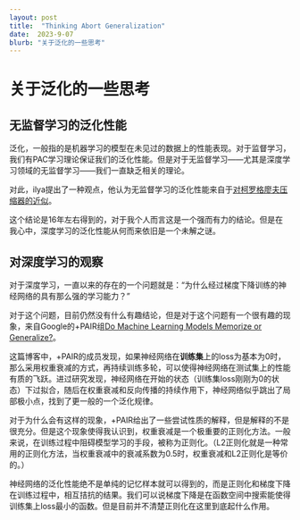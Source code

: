 ```yaml
---
layout: post
title:  "Thinking Abort Generalization"
date:  2023-9-07 
blurb: "关于泛化的一些思考"
---
```

# 关于泛化的一些思考

## 无监督学习的泛化性能

泛化，一般指的是机器学习的模型在未见过的数据上的性能表现。对于监督学习，我们有PAC学习理论保证我们的泛化性能。但是对于无监督学习——尤其是深度学习领域的无监督学习——我们一直缺乏相关的理论。

对此，ilya提出了一种观点，他认为无监督学习的泛化性能来自于[对柯罗格廖夫压缩器的近似](https://www.youtube.com/watch?v=AKMuA_TVz3A&t=1677s)。

这个结论是16年左右得到的，对于我个人而言这是一个强而有力的结论。但是在我心中，深度学习的泛化性能从何而来依旧是一个未解之谜。

## 对深度学习的观察

对于深度学习，一直以来的存在的一个问题就是：“为什么经过梯度下降训练的神经网络的具有那么强的学习能力？”

对于这个问题，目前仍然没有什么有趣结论，但是对于这个问题有一个很有趣的现象，来自Google的+PAIR组[Do Machine Learning Models Memorize or Generalize?](https://pair.withgoogle.com/explorables/grokking/)。

这篇博客中，+PAIR的成员发现，如果神经网络在**训练集**上的loss为基本为0时，那么采用权重衰减的方式，再持续训练多轮，可以使得神经网络在测试集上的性能有质的飞跃。进过研究发现，神经网络在开始的状态（训练集loss刚刚为0的状态）下过拟合，随后在权重衰减和反向传播的持续作用下，神经网络似乎跳出了局部极小点，找到了更一般的一个泛化规律。

对于为什么会有这样的现象，+PAIR给出了一些尝试性质的解释，但是解释的不是很充分。但是这个现象使得我认识到，权重衰减是一个极重要的正则化方法。一般来说，在训练过程中阻碍模型学习的手段，被称为正则化。（L2正则化就是一种常用的正则化方法，当权重衰减中的衰减系数为0.5时，权重衰减和L2正则化是等价的。）

神经网络的泛化性能绝不是单纯的记忆样本就可以得到的，而是正则化和梯度下降在训练过程中，相互拮抗的结果。我们可以说梯度下降是在函数空间中搜索能使得训练集上loss最小的函数。但是目前并不清楚正则化在这里到底起什么作用。